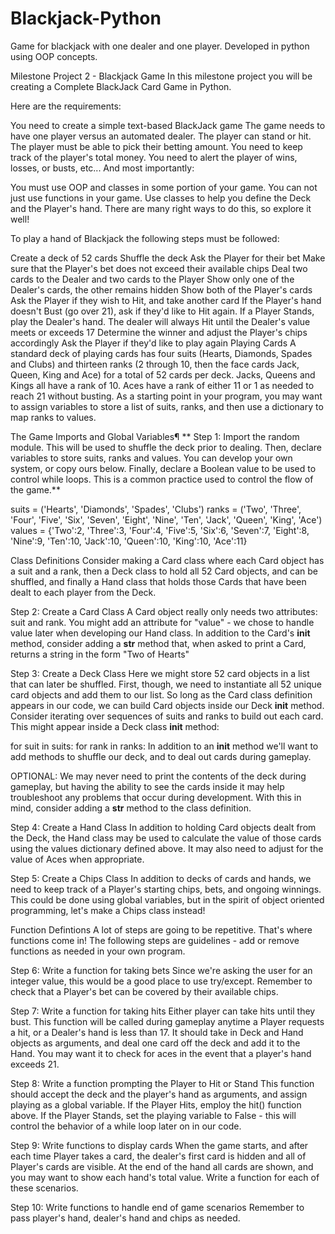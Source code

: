 # Blackjack-Python
Game for blackjack with one dealer and one player. Developed in python using OOP concepts.

Milestone Project 2 - Blackjack Game
In this milestone project you will be creating a Complete BlackJack Card Game in Python.

Here are the requirements:

You need to create a simple text-based BlackJack game
The game needs to have one player versus an automated dealer.
The player can stand or hit.
The player must be able to pick their betting amount.
You need to keep track of the player's total money.
You need to alert the player of wins, losses, or busts, etc...
And most importantly:

You must use OOP and classes in some portion of your game. You can not just use functions in your game. 
Use classes to help you define the Deck and the Player's hand. There are many right ways to do this, so explore it well!

To play a hand of Blackjack the following steps must be followed:

Create a deck of 52 cards
Shuffle the deck
Ask the Player for their bet
Make sure that the Player's bet does not exceed their available chips
Deal two cards to the Dealer and two cards to the Player
Show only one of the Dealer's cards, the other remains hidden
Show both of the Player's cards
Ask the Player if they wish to Hit, and take another card
If the Player's hand doesn't Bust (go over 21), ask if they'd like to Hit again.
If a Player Stands, play the Dealer's hand. The dealer will always Hit until the Dealer's value meets or exceeds 17
Determine the winner and adjust the Player's chips accordingly
Ask the Player if they'd like to play again
Playing Cards
A standard deck of playing cards has four suits (Hearts, Diamonds, Spades and Clubs) and thirteen ranks (2 through 10, then the face cards Jack, Queen, King and Ace) for a total of 52 cards per deck. Jacks, Queens and Kings all have a rank of 10. Aces have a rank of either 11 or 1 as needed to reach 21 without busting. As a starting point in your program, you may want to assign variables to store a list of suits, ranks, and then use a dictionary to map ranks to values.

The Game
Imports and Global Variables¶
** Step 1: Import the random module. This will be used to shuffle the deck prior to dealing. Then, declare variables to store suits, ranks and values. You can develop your own system, or copy ours below. Finally, declare a Boolean value to be used to control while loops. This is a common practice used to control the flow of the game.**

suits = ('Hearts', 'Diamonds', 'Spades', 'Clubs')
ranks = ('Two', 'Three', 'Four', 'Five', 'Six', 'Seven', 'Eight', 'Nine', 'Ten', 'Jack', 'Queen', 'King', 'Ace')
values = {'Two':2, 'Three':3, 'Four':4, 'Five':5, 'Six':6, 'Seven':7, 'Eight':8, 'Nine':9, 'Ten':10, 'Jack':10,
         'Queen':10, 'King':10, 'Ace':11}
         
Class Definitions
Consider making a Card class where each Card object has a suit and a rank, then a Deck class to hold all 52 Card objects, and can be shuffled, and finally a Hand class that holds those Cards that have been dealt to each player from the Deck.

Step 2: Create a Card Class
A Card object really only needs two attributes: suit and rank. You might add an attribute for "value" - we chose to handle value later when developing our Hand class.
In addition to the Card's __init__ method, consider adding a __str__ method that, when asked to print a Card, returns a string in the form "Two of Hearts"

Step 3: Create a Deck Class
Here we might store 52 card objects in a list that can later be shuffled. First, though, we need to instantiate all 52 unique card objects and add them to our list. So long as the Card class definition appears in our code, we can build Card objects inside our Deck __init__ method. Consider iterating over sequences of suits and ranks to build out each card. This might appear inside a Deck class __init__ method:

for suit in suits:
    for rank in ranks:
In addition to an __init__ method we'll want to add methods to shuffle our deck, and to deal out cards during gameplay.

OPTIONAL: We may never need to print the contents of the deck during gameplay, but having the ability to see the cards inside it may help troubleshoot any problems that occur during development. With this in mind, consider adding a __str__ method to the class definition.

Step 4: Create a Hand Class
In addition to holding Card objects dealt from the Deck, the Hand class may be used to calculate the value of those cards using the values dictionary defined above. It may also need to adjust for the value of Aces when appropriate.

Step 5: Create a Chips Class
In addition to decks of cards and hands, we need to keep track of a Player's starting chips, bets, and ongoing winnings. This could be done using global variables, but in the spirit of object oriented programming, let's make a Chips class instead!

Function Defintions
A lot of steps are going to be repetitive. That's where functions come in! The following steps are guidelines - add or remove functions as needed in your own program.

Step 6: Write a function for taking bets
Since we're asking the user for an integer value, this would be a good place to use try/except. Remember to check that a Player's bet can be covered by their available chips.

Step 7: Write a function for taking hits
Either player can take hits until they bust. This function will be called during gameplay anytime a Player requests a hit, or a Dealer's hand is less than 17. It should take in Deck and Hand objects as arguments, and deal one card off the deck and add it to the Hand. You may want it to check for aces in the event that a player's hand exceeds 21.

Step 8: Write a function prompting the Player to Hit or Stand
This function should accept the deck and the player's hand as arguments, and assign playing as a global variable.
If the Player Hits, employ the hit() function above. If the Player Stands, set the playing variable to False - this will control the behavior of a while loop later on in our code.

Step 9: Write functions to display cards
When the game starts, and after each time Player takes a card, the dealer's first card is hidden and all of Player's cards are visible. At the end of the hand all cards are shown, and you may want to show each hand's total value. Write a function for each of these scenarios.

Step 10: Write functions to handle end of game scenarios
Remember to pass player's hand, dealer's hand and chips as needed.
